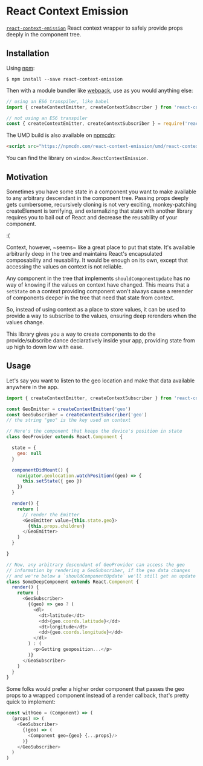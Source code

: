 # React Context Emission

[npm-badge]: https://img.shields.io/npm/v/react-context-emission.svg?style=flat-square
[npm]: https://www.npmjs.com/package/react-context-emission

[`react-context-emission`](https://www.npmjs.com/package/react-context-emission) React context wrapper to safely provide props deeply in the component tree.

## Installation

Using [npm](https://www.npmjs.com/):

    $ npm install --save react-context-emission

Then with a module bundler like [webpack](https://webpack.github.io/), use as you would anything else:

```js
// using an ES6 transpiler, like babel
import { createContextEmitter, createContextSubscriber } from 'react-context-emission'

// not using an ES6 transpiler
const { createContextEmitter, createContextSubscriber } = require('react-context-emission')
```

The UMD build is also available on [npmcdn](https://npmcdn.com):

```html
<script src="https://npmcdn.com/react-context-emission/umd/react-context-emission.min.js"></script>
```

You can find the library on `window.ReactContextEmission`.

## Motivation

Sometimes you have some state in a component you want to make available to any arbitrary descendant in the component tree. Passing props deeply gets cumbersome, recursively cloning is not very exciting, monkey-patching createElement is terrifying, and externalizing that state with another library requires you to bail out of React and decrease the reusability of your component.

:(

Context, however, ~seems~ like a great place to put that state. It's available arbitrarily deep in the tree and maintains React's encapsulated composability and reusability. It would be enough on its own, except that accessing the values on context is not reliable.

Any component in the tree that implements `shouldComponentUpdate` has no way of knowing if the values on context have changed. This means that a `setState` on a context providing component won't always cause a rerender of components deeper in the tree that need that state from context.

So, instead of using context as a place to store values, it can be used to provide a way to subscribe to the values, ensuring deep rerenders when the values change.

This library gives you a way to create components to do the provide/subscribe dance declaratively inside your app, providing state from up high to down low with ease.

## Usage

Let's say you want to listen to the geo location and make that data available anywhere in the app.

```js
import { createContextEmitter, createContextSubscriber } from 'react-context-emission'

const GeoEmitter = createContextEmitter('geo')
const GeoSubscriber = createContextSubscriber('geo')
// the string "geo" is the key used on context

// Here's the component that keeps the device's position in state
class GeoProvider extends React.Component {

  state = {
    geo: null
  }

  componentDidMount() {
    navigator.geolocation.watchPosition((geo) => {
      this.setState({ geo })
    })
  }

  render() {
    return (
      // render the Emitter
      <GeoEmitter value={this.state.geo}>
        {this.props.children}
      </GeoEmitter>
    )
  }

}

// Now, any arbitrary descendant of GeoProvider can access the geo
// information by rendering a GeoSubscriber, if the geo data changes
// and we're below a `shouldComponentUpdate` we'll still get an update
class SomeDeepComponent extends React.Component {
  render() {
    return (
      <GeoSubscriber>
        {(geo) => geo ? (
          <dl>
            <dt>latitude</dt>
            <dd>{geo.coords.latitude}</dd>
            <dt>longitude</dt>
            <dd>{geo.coords.longitude}</dd>
          </dl>
        ) : (
          <p>Getting geoposition...</p>
        )}
      </GeoSubscriber>
    )
  }
}
```

Some folks would prefer a higher order component that passes the geo props to a wrapped component instead of a render callback, that's pretty quick to implement:

```js
const withGeo = (Component) => (
  (props) => (
    <GeoSubscriber>
      {(geo) => (
        <Component geo={geo} {...props}/>
      )}
    </GeoSubscriber>
  )
)
```
